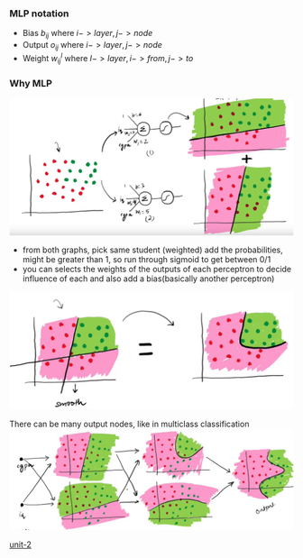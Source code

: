 ### MLP notation

- Bias $b_{ij}$ where $i->layer, j->node$
- Output $o_{ij}$ where $i->layer, j->node$
- Weight $w^l_{ij}$ where $l->layer,i->from,j->to$

### Why MLP
![](../../Attachments/mlp-20230924.png)
- from both graphs, pick same student (weighted) add the probabilities, might be greater than 1, so run through sigmoid to get between 0/1
- you can selects the weights of the outputs of each perceptron to decide influence of each and also add a bias(basically another perceptron)

![](../../Attachments/mlp-20230924-1.png)

There can be many output nodes, like in multiclass classification
![](../../Attachments/mlp-20230924-2.png)



[unit-2](unit-2.md)
